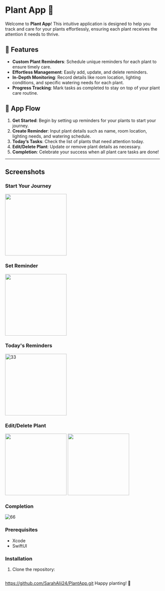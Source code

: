 # Plant App 🌱

Welcome to **Plant App**! This intuitive application is designed to help you track and care for your plants effortlessly, ensuring each plant receives the attention it needs to thrive.

## 🌟 Features

- **Custom Plant Reminders**: Schedule unique reminders for each plant to ensure timely care.
- **Effortless Management**: Easily add, update, and delete reminders.
- **In-Depth Monitoring**: Record details like room location, lighting conditions, and specific watering needs for each plant.
- **Progress Tracking**: Mark tasks as completed to stay on top of your plant care routine.

## 🚀 App Flow

1. **Get Started**: Begin by setting up reminders for your plants to start your journey.
2. **Create Reminder**: Input plant details such as name, room location, lighting needs, and watering schedule.
3. **Today’s Tasks**: Check the list of plants that need attention today.
4. **Edit/Delete Plant**: Update or remove plant details as necessary.
5. **Completion**: Celebrate your success when all plant care tasks are done!

---
## Screenshots

### Start Your Journey

<img src="https://github.com/user-attachments/assets/90cd92ad-995c-4c7f-9fc0-76c18ebb3c8d" width="200">

### Set Reminder
<img src="22" src="https://github.com/user-attachments/assets/ca412212-0c79-4dce-bab5-749126a906bb" width="200">

### Today's Reminders

<img src="272" alt="33" src="https://github.com/user-attachments/assets/717a9aee-afd6-4b59-8fe9-540d8c277d78" width="200">

### Edit/Delete Plant

<img src="44" src="https://github.com/user-attachments/assets/fa16a249-8902-4d02-b658-a30e86d94c97" width="200">
<img src="https://github.com/user-attachments/assets/b0fe13bb-b6aa-4721-895f-aa75e2860d74" width="200">


### Completion
<img src="271" alt="66" src="https://github.com/user-attachments/assets/df48e51f-6eb6-4692-a7cd-d38ed4f4f4ef">

### Prerequisites

- Xcode 
- SwiftUI

 ### Installation

1. Clone the repository:
   ```bash
  https://github.com/SarahAlii24/PlantApp.git
Happy planting! 🌿
